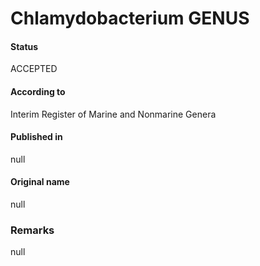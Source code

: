 # Chlamydobacterium GENUS

#### Status
ACCEPTED

#### According to
Interim Register of Marine and Nonmarine Genera

#### Published in
null

#### Original name
null

### Remarks
null